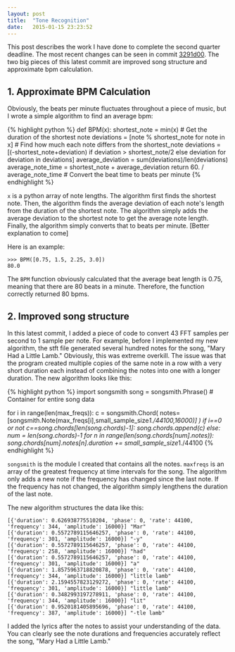 ```yaml
---
layout: post
title:  "Tone Recognition"
date:   2015-01-15 23:23:52
---
```


This post describes the work I have done to complete the second quarter deadline. The most recent changes can be seen in commit [3291d00](https://github.com/ejmsoftware/algorithmic-musician/commit/20c71ceb1478224a1f2b36c237a577f771f1de67). The two big pieces of this latest commit are improved song structure and approximate bpm calculation.

## 1. Approximate BPM Calculation

Obviously, the beats per minute fluctuates throughout a piece of music, but I wrote a simple algorithm to find an average bpm:

{% highlight python %}
def BPM(x):
    shortest_note = min(x) # Get the duration of the shortest note
    deviations = [note % shortest_note for note in x] # Find how much each note differs from the shortest_note
    deviations = [(-shortest_note+deviation) if deviation > shortest_note/2 else deviation for deviation in deviations]
    average_deviation = sum(deviations)/len(deviations)
    average_note_time = shortest_note + average_deviation
    return 60. / average_note_time # Convert the beat time to beats per minute
{% endhighlight %}

`x` is a python array of note lengths. The algorithm first finds the shortest note. Then, the algorithm finds the average deviation of each note's length from the duration of the shortest note. The algorithm simply adds the average deviation to the shortest note to get the average note length. Finally, the algorithm simply converts that to beats per minute. [Better explanation to come]

Here is an example:

    >>> BPM([0.75, 1.5, 2.25, 3.0])
    80.0

The `BPM` function obviously calculated that the average beat length is 0.75, meaning that there are 80 beats in a minute. Therefore, the function correctly returned 80 bpms.

## 2. Improved song structure

In this latest commit, I added a piece of code to convert 43 FFT samples per second to 1 sample per note. For example, before I implemented my new algorithm, the stft file generated several hundred notes for the song, "Mary Had a Little Lamb." Obviously, this was extreme overkill. The issue was that the program created multiple copies of the same note in a row with a very short duration each instead of combining the notes into one with a longer duration. The new algorithm looks like this:

{% highlight python %}
import songsmith
song = songsmith.Phrase() # Container for entire song data

for i in range(len(max_freqs)):
    c = songsmith.Chord(
        notes=[songsmith.Note(max_freqs[i],small_sample_size*1./44100,16000)]
    )
    if i==0 or not c==song.chords[len(song.chords)-1]:
        song.chords.append(c)
    else:
        num = len(song.chords)-1
        for n in range(len(song.chords[num].notes)):
            song.chords[num].notes[n].duration += small_sample_size*1./44100
{% endhighlight %}

`songsmith` is the module I created that contains all the notes. `maxfreqs` is an array of the greatest frequency at time intervals for the song. The algorithm only adds a new note if the frequency has changed since the last note. If the frequency has not changed, the algorithm simply lengthens the duration of the last note.

The new algorithm structures the data like this:

    [{'duration': 0.626938775510204, 'phase': 0, 'rate': 44100, 'frequency': 344, 'amplitude': 16000}] "Mar"
    [{'duration': 0.5572789115646257, 'phase': 0, 'rate': 44100, 'frequency': 301, 'amplitude': 16000}] "-y"
    [{'duration': 0.5572789115646257, 'phase': 0, 'rate': 44100, 'frequency': 258, 'amplitude': 16000}] "had"
    [{'duration': 0.5572789115646257, 'phase': 0, 'rate': 44100, 'frequency': 301, 'amplitude': 16000}] "a"
    [{'duration': 1.8575963718820878, 'phase': 0, 'rate': 44100, 'frequency': 344, 'amplitude': 16000}] "little lamb"
    [{'duration': 2.1594557823129272, 'phase': 0, 'rate': 44100, 'frequency': 301, 'amplitude': 16000}] "little lamb"
    [{'duration': 0.3482993197278911, 'phase': 0, 'rate': 44100, 'frequency': 344, 'amplitude': 16000}] "lit"
    [{'duration': 0.9520181405895696, 'phase': 0, 'rate': 44100, 'frequency': 387, 'amplitude': 16000}] "-tle lamb"

I added the lyrics after the notes to assist your understanding of the data. You can clearly see the note durations and frequencies accurately reflect the song, "Mary Had a Little Lamb."
